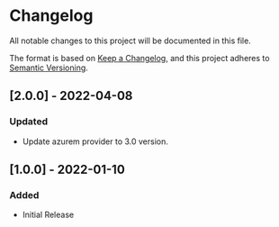# Changelog
All notable changes to this project will be documented in this file.

The format is based on [Keep a Changelog](https://keepachangelog.com/en/1.0.0/),
and this project adheres to [Semantic Versioning](https://semver.org/spec/v2.0.0.html).
## [2.0.0] - 2022-04-08
### Updated
- Update azurem provider to 3.0 version.
## [1.0.0] - 2022-01-10
### Added
- Initial Release